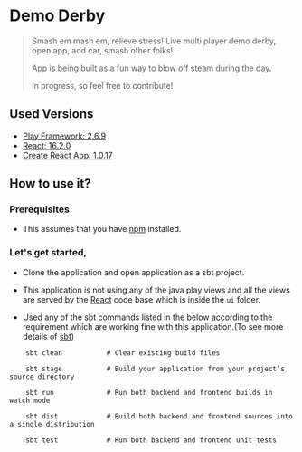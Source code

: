 # Demo Derby

> Smash em mash em, relieve stress! Live multi player demo derby, open app, add car, smash other folks!
> 
> App is being built as a fun way to blow off steam during the day. 
>
> In progress, so feel free to contribute!
   
## Used Versions

* [Play Framework: 2.6.9](https://www.playframework.com/documentation/2.6.x/Home)
* [React: 16.2.0](https://reactjs.org/)
* [Create React App: 1.0.17](https://github.com/facebookincubator/create-react-app)

## How to use it? 

### Prerequisites

* This assumes that you have [npm](https://npmjs.org/) installed.

### Let's get started,

* Clone the application and open application as a sbt project.

* This application is not using any of the java play views and all the views are served by the [React](https://reactjs.org/) code base which is inside the `ui` folder.

* Used any of the sbt commands listed in the below according to the requirement which are working fine with this application.(To see more details of [sbt](http://www.scala-sbt.org/))

``` 
    sbt clean           # Clear existing build files
    
    sbt stage           # Build your application from your project’s source directory
    
    sbt run             # Run both backend and frontend builds in watch mode
    
    sbt dist            # Build both backend and frontend sources into a single distribution
    
    sbt test            # Run both backend and frontend unit tests 
```
